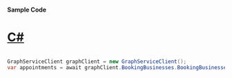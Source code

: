 #### Sample Code
# [C#](#tab/Csharp)

```C#

GraphServiceClient graphClient = new GraphServiceClient();
var appointments = await graphClient.BookingBusinesses.BookingBusinesses.Appointments.Appointments.Request().GetAsync();

```